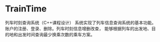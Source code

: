# TrainTime
列车时刻查询系统（C++课程设计）
系统实现了列车信息查询系统的基本功能。账户的注册、登录、删除。列车时刻信息增删改查，
能够根据列车的出发地、目的地和出发时间查询最少换乘次数的乘车方案。
